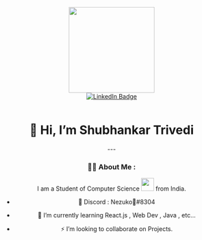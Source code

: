 
<div id="header" align="center">
  <img src="https://i.ibb.co/wCBr2vh/285-2856898-anime-animeboy-animeguy-boyanime-guyanime-hot-anime-boy-removebg-preview.png"  width="200"/>
</div>
<div id="badges"align="center">
  <a href="https://www.instagram.com/devshubhankar/"target="_blank">
    <img src="https://img.shields.io/badge/Instagram-E4405F?style=for-the-badge&logo=instagram&logoColor=white" alt="LinkedIn Badge"/>
  </a>
  <p><img src="https://komarev.com/ghpvc/?username=shubhankartrivedi&style=flat-square&color=blue" alt=""/></p>
</div>
<div align="center">
<h1>👋 Hi, I’m Shubhankar Trivedi</h1>
---

### :man_technologist: About Me :
I am a Student of Computer Science <img src="https://emoji.gg/assets/emoji/4297-pepe-hacker.gif" width="30"> from India.<p>
- :telescope: Discord : Nezuko🌙#8304

- :seedling: I’m currently learning React.js , Web Dev , Java , etc...

- :zap: I’m looking to collaborate on Projects.
</div>
